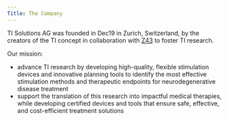 ```yaml
---
Title: The Company
---
```

TI Solutions AG was founded in Dec19 in Zurich, Switzerland, by the creators of the TI concept in collaboration with [Z43](https://www.z43.swiss/) to foster TI research.
    
Our mission:
- advance TI research by developing high-quality, flexible stimulation devices and innovative planning tools to identify the most effective stimulation methods and therapeutic endpoints for neurodegenerative disease treatment
- support the translation of this research into impactful medical therapies, while developing certified devices and tools that ensure safe, effective, and cost-efficient treatment solutions
